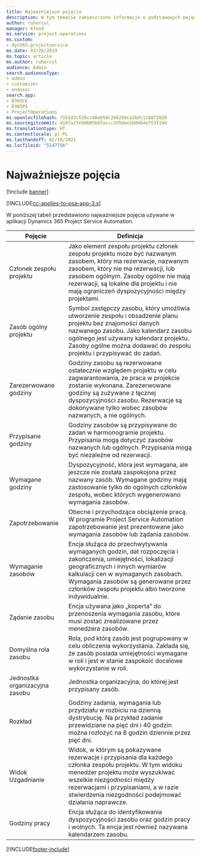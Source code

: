 ```yaml
---
title: Najważniejsze pojęcia
description: W tym temacie zamieszczono informacje o podstawowych pojęciach dotyczących zarządzania zasobami w programie Project Service Automation.
author: ruhercul
manager: kfend
ms.service: project-operations
ms.custom:
- dyn365-projectservice
ms.date: 03/28/2019
ms.topic: article
ms.author: ruhercul
audience: Admin
search.audienceType:
- admin
- customizer
- enduser
search.app:
- D365CE
- D365PS
- ProjectOperations
ms.openlocfilehash: 75b2d2c520cc48eb59c266289ca2bdc1288f2920
ms.sourcegitcommit: 418fa1fe9d605b8faccc2d5dee1b04b4e753f194
ms.translationtype: HT
ms.contentlocale: pl-PL
ms.lasthandoff: 02/10/2021
ms.locfileid: "5147756"
---
```

# <a name="key-concepts"></a>Najważniejsze pojęcia

[!include [banner](../includes/psa-now-project-operations.md)]

[!INCLUDE[cc-applies-to-psa-app-3.x](../includes/cc-applies-to-psa-app-3x.md)]

W poniższej tabeli przedstawiono najważniejsze pojęcia używane w aplikacji Dynamics 365 Project Service Automation.

| Pojęcie                    | Definicja |
|----------------------------|------------|
| Członek zespołu projektu        | Jako element zespołu projektu członek zespołu projektu może być nazwanym zasobem, który ma rezerwacje, nazwanym zasobem, który nie ma rezerwacji, lub zasobem ogólnym. Zasoby ogólne nie mają rezerwacji, są lokalne dla projektu i nie mają ograniczeń dyspozycyjności między projektami. |
| Zasób ogólny projektu   | Symbol zastępczy zasobu, który umożliwia utworzenie zespołu i obsadzenie planu projektu bez znajomości danych nazwanego zasobu. Jako kalendarz zasobu ogólnego jest używany kalendarz projektu. Zasoby ogólne można dodawać do zespołu projektu i przypisywać do zadań. |
| Zarezerwowane godziny               | Godziny zasobu są rezerwowane ostatecznie względem projektu w celu zagwarantowania, że praca w projekcie zostanie wykonana. Zarezerwowane godziny są zużywane z łącznej dyspozycyjności zasobu. Rezerwacje są dokonywane tylko wobec zasobów nazwanych, a nie ogólnych. |
| Przypisane godziny             | Godziny zasobów są przypisywane do zadań w harmonogramie projektu. Przypisania mogą dotyczyć zasobów nazwanych lub ogólnych. Przypisania mogą być niezależne od rezerwacji. |
| Wymagane godziny             | Dyspozycyjność, która jest wymagana, ale jeszcze nie została zaspokojona przez nazwany zasób. Wymagane godziny mają zastosowanie tylko do ogólnych członków zespołu, wobec których wygenerowano wymagania zasobów. |
| Zapotrzebowanie                     | Obecne i przychodzące obciążenie pracą. W programie Project Service Automation zapotrzebowanie jest prezentowane jako wymagania zasobów lub żądania zasobów. |
| Wymaganie zasobów       | Encja służąca do przechwytywania wymaganych godzin, dat rozpoczęcia i zakończenia, umiejętności, lokalizacji geograficznych i innych wymiarów kalkulacji cen w wymaganych zasobach. Wymagania zasobów są generowane przez członków zespołu projektu albo tworzone indywidualnie. |
| Żądanie zasobu           | Encja używana jako „koperta” do przenoszenia wymagania zasobu, które musi zostać zrealizowane przez menedżera zasobów. |
| Domyślna rola zasobu      | Rola, pod którą zasób jest pogrupowany w celu obliczenia wykorzystania. Zakłada się, że zasób posiada umiejętności wymagane w roli i jest w stanie zaspokoić docelowe wykorzystanie w roli. |
| Jednostka organizacyjna zasobu | Jednostka organizacyjna, do której jest przypisany zasób. |
| Rozkład                    | Godziny zadania, wymagania lub przydziału w rozbiciu na dzienną dystrybucję. Na przykład zadanie przewidziane na pięć dni i 40 godzin można rozłożyć na 8 godzin dziennie przez pięć dni. |
| Widok Uzgadnianie        | Widok, w którym są pokazywane rezerwacje i przypisania dla każdego członka zespołu projektu. W tym widoku menedżer projektu może wyszukiwać wszelkie niezgodności między rezerwacjami i przypisaniami, a w razie stwierdzenia niezgodności podejmować działania naprawcze. |
| Godziny pracy                 | Encja służąca do identyfikowania dyspozycyjności zasobu oraz godzin pracy i wolnych. Ta encja jest również nazywana kalendarzem zasobu. |


[!INCLUDE[footer-include](../includes/footer-banner.md)]